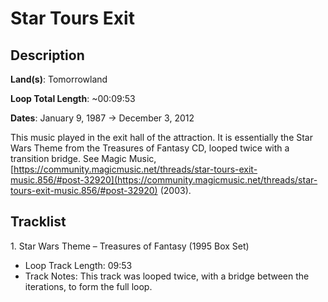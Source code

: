 # Star Tours Exit

## Description

**Land(s)**: Tomorrowland

**Loop Total Length**: ~00:09:53

**Dates**: January 9, 1987 → December 3, 2012

This music played in the exit hall of the attraction. It is essentially the Star Wars Theme from the Treasures of Fantasy CD, looped twice with a transition bridge. See Magic Music, [https://community.magicmusic.net/threads/star-tours-exit-music.856/#post-32920](https://community.magicmusic.net/threads/star-tours-exit-music.856/#post-32920) (2003).

## Tracklist

1\. Star Wars Theme – Treasures of Fantasy (1995 Box Set)

- Loop Track Length: 09:53
- Track Notes: This track was looped twice, with a bridge between the iterations, to form the full loop.
